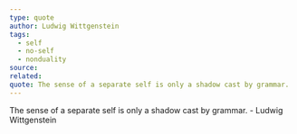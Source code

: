 ```yaml
---
type: quote
author: Ludwig Wittgenstein
tags:
  - self
  - no-self
  - nonduality
source: 
related: 
quote: The sense of a separate self is only a shadow cast by grammar.
---
```

The sense of a separate self is only a shadow cast by grammar. - Ludwig Wittgenstein